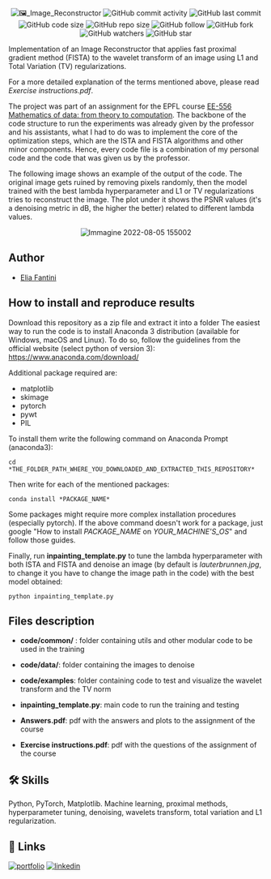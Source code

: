<p align="center">
  <img alt="🖼️_Image_Reconstructor" src="https://user-images.githubusercontent.com/62103572/183084803-ec31d4dd-8eff-4592-98a0-f2cf5f6bc7ab.png">
  <img alt="GitHub commit activity" src="https://img.shields.io/github/commit-activity/y/EliaFantini/Image-Reconstructor-FISTA-proximal-method-on-wavelets-transform">
  <img alt="GitHub last commit" src="https://img.shields.io/github/last-commit/EliaFantini/Image-Reconstructor-FISTA-proximal-method-on-wavelets-transform">
  <img alt="GitHub code size" src="https://img.shields.io/github/languages/code-size/EliaFantini/Image-Reconstructor-FISTA-proximal-method-on-wavelets-transform">
  <img alt="GitHub repo size" src="https://img.shields.io/github/repo-size/EliaFantini/Image-Reconstructor-FISTA-proximal-method-on-wavelets-transform">
  <img alt="GitHub follow" src="https://img.shields.io/github/followers/EliaFantini?label=Follow">
  <img alt="GitHub fork" src="https://img.shields.io/github/forks/EliaFantini/Image-Reconstructor-FISTA-proximal-method-on-wavelets-transform?label=Fork">
  <img alt="GitHub watchers" src="https://img.shields.io/github/watchers/EliaFantini/Image-Reconstructor-FISTA-proximal-method-on-wavelets-transform?label=Watch">
  <img alt="GitHub star" src="https://img.shields.io/github/stars/EliaFantini/Image-Reconstructor-FISTA-proximal-method-on-wavelets-transform?style=social">
</p>


Implementation of an Image Reconstructor that applies fast proximal gradient method (FISTA) to the wavelet transform of an image using L1 and Total Variation (TV) regularizations. 

For a more detailed explanation of the terms mentioned above, please read *Exercise instructions.pdf*. 

The project was part of an assignment for the EPFL course [EE-556 Mathematics of data: from theory to computation](https://edu.epfl.ch/coursebook/en/mathematics-of-data-from-theory-to-computation-EE-556). The backbone of the code structure to run the experiments was already given by the professor and his assistants, what I had to do was to implement the core of the optimization steps, which are the ISTA and FISTA algorithms and other minor components. Hence, every code file is a combination of my personal code and the code that was given us by the professor.

The following image shows an example of the output of the code. The original image gets ruined by removing pixels randomly, then the model trained with the best lambda hyperparameter and L1 or TV regularizations tries to reconstruct the image. The plot under it shows the PSNR values (it's a denoising metric in dB, the higher the better) related to different lambda values. 

<p align="center">
<img width="auto" alt="Immagine 2022-08-05 155002" src="https://user-images.githubusercontent.com/62103572/183091131-c5849962-f382-4978-bae7-2c15d80c5d9d.png">
</p>

## Author
-  [Elia Fantini](https://github.com/EliaFantini)

## How to install and reproduce results
Download this repository as a zip file and extract it into a folder
The easiest way to run the code is to install Anaconda 3 distribution (available for Windows, macOS and Linux). To do so, follow the guidelines from the official
website (select python of version 3): https://www.anaconda.com/download/

Additional package required are: 
- matplotlib
- skimage
- pytorch
- pywt
- PIL

To install them write the following command on Anaconda Prompt (anaconda3):
```shell
cd *THE_FOLDER_PATH_WHERE_YOU_DOWNLOADED_AND_EXTRACTED_THIS_REPOSITORY*
```
Then write for each of the mentioned packages:
```shell
conda install *PACKAGE_NAME*
```
Some packages might require more complex installation procedures (especially pytorch). If the above command doesn't work for a package, just google "How to install *PACKAGE_NAME* on *YOUR_MACHINE'S_OS*" and follow those guides.

Finally, run **inpainting_template.py** to tune the lambda hyperparameter with both ISTA and FISTA and denoise an image (by default is *lauterbrunnen.jpg*, to change it you have to change the image path in the code) with the best model obtained:
```shell
python inpainting_template.py
```

## Files description

- **code/common/** : folder containing utils and other modular code to be used in the training
- **code/data/**: folder containing the images to denoise

- **code/examples**: folder containing code to test and visualize the wavelet transform and the TV norm

- **inpainting_template.py**: main code to run the training and testing

- **Answers.pdf**: pdf with the answers and plots to the assignment of the course

- **Exercise instructions.pdf**: pdf with the questions of the assignment of the course

## 🛠 Skills
Python, PyTorch, Matplotlib. Machine learning, proximal methods, hyperparameter tuning, denoising, wavelets transform, total variation and L1 regularization.

## 🔗 Links
[![portfolio](https://img.shields.io/badge/my_portfolio-000?style=for-the-badge&logo=ko-fi&logoColor=white)](https://eliafantini.github.io/Portfolio/)
[![linkedin](https://img.shields.io/badge/linkedin-0A66C2?style=for-the-badge&logo=linkedin&logoColor=white)](https://www.linkedin.com/in/-elia-fantini/)
